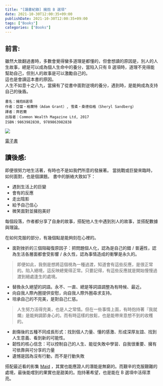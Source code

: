 ```yaml
---
title: "[讀書紀錄] 擁抱 B 選項"
date: 2021-10-30T12:00:35+09:00
publishDate: 2021-10-30T12:00:35+09:00
tags: ["Books"]
categories: ["Books"]
---
```


## 前言:

雖然大致翻過書時，多數會覺得蠻多道理是都懂的，但會想讀的原因是，別人的人生故事，總是可以成為個人生命中的養分，當陷入只有 B 選項時，道理不見得能幫助自己，但別人的故事是可以激勵自己的。  
這也是會讀這本書的原因。  
人生不如意十之八九，當擁有了從書中面對逆境的養分，遇到時，是能夠成為支持自己的後盾。  

```
書名：擁抱B選項
作者：亞當‧格蘭特（Adam Grant）, 雪柔‧桑德伯格（Sheryl Sandberg）
譯者：齊若蘭
出版者：Common Wealth Magazine Ltd, 2017
ISBN：9863982830, 9789863982838
```

![](https://books.google.com/books/publisher/content/images/frontcover/jY2sDwAAQBAJ?fife=w200-h300)

[電子書](https://play.google.com/store/books/details?id=jY2sDwAAQBAJ)

## 讀後感:

即便很努力地生活著，有時也不是如我們所意的發展著。
當挑戰或巨變來臨時，如何面對，也是個課題。
書中的脈絡大致如下：  

- 遇到生活上的巨變
- 會有的反應
- 走出陰影
- 給予自己信心
- 微笑面對並擁抱美好

每個段落，作者都分享了自身的故事，搭配他人生中遇到別人的故事，並搭配數據與理論。

在如何克服的部分，有幾個點是能夠刻在心裡的。

- 面對挫折的三個阻礙復原因子：把問題個人化，認為是自己的錯 / 普遍性，認為生活各層面都會受影響 / 永久性，認為事情造成的衝擊是永久的。  

> 即便如此，我倒是想將這個視為一種過渡，知道會有這些反應，是很正常的。陷入絕境，這反映總覺得正常。只要記得，有這些反應就是開始慢慢過渡到絕處逢生的處境。  

- 替換永久絕望的詞語。永不、一直、總是等詞語調整為有時候、最近。  
- 向自我人際內圈提供安慰，向自我人際外圈尋求支持。 
- 坦承自己的不完美，是對自己仁慈。  

> 人生努力活得完美，也是人之常情。但在一些事情上面，有時抱持著『我就爛』是能夠調節身心的。而有時這樣的放鬆，也是能帶來意想不到的收穫的。  

- 創傷後的五種不同成長形式：找到個人力量、懂的感激、形成深厚友誼、找到人生意義、看到新的可能性。  
- 韌性的核心信念：可以控制自己的人生、能從失敗中學習、自我很重要、擁有可依靠與可分享的力量  
- 遺憾是因為沒有行動，而不是行動失敗  
  
搭配最近看的影集 [Maid](https://www.netflix.com/jp-en/title/81166770) ，其實也能應證人的潛能是無窮的。而艱辛的克服艱難的處境，最後能嚐到的果實也是甜美的。抱持著希望，也是能在 B 選項中活得漂亮。
